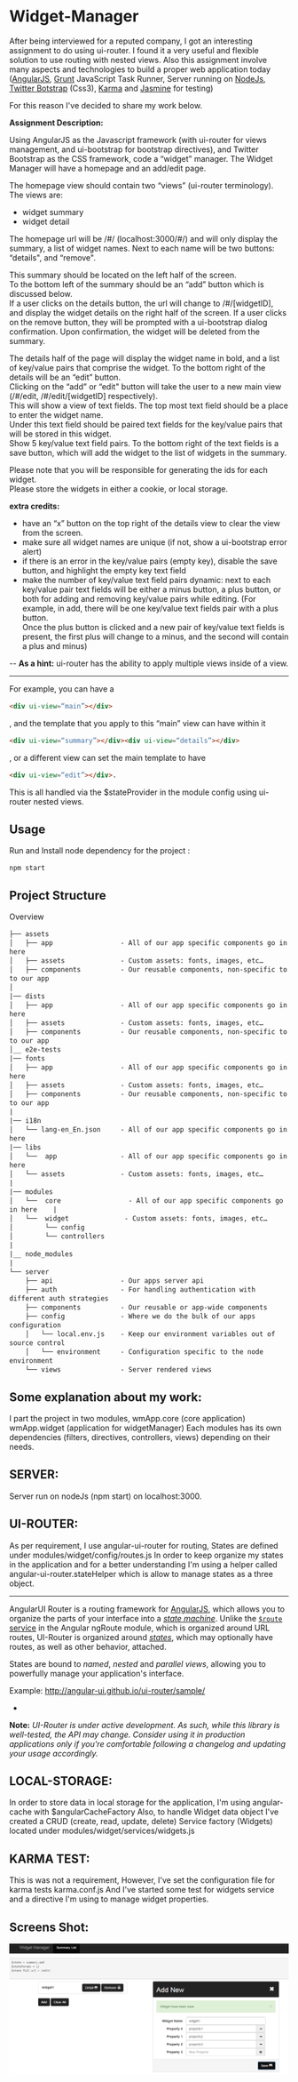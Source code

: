 # Widget-Manager #

After being interviewed for a reputed company, I got an interesting assignment to do using ui-router. 
I found it a very useful and flexible solution to use routing with nested views. 
Also this assignment involve many aspects and technologies to build a proper web application today ([AngularJS](https://angularjs.org/), [Grunt](http://gruntjs.com/) JavaScript Task Runner, Server running on [NodeJs](http://nodejs.org/), [Twitter Botstrap](http://getbootstrap.com/) (Css3), [Karma](http://karma-runner.github.io/0.12/index.html) and [Jasmine](http://jasmine.github.io/) for testing)

For this reason I've decided to share my work below. 

**Assignment Description:**

Using AngularJS as the Javascript framework (with ui-router for views management, 
and ui-bootstrap for bootstrap directives), and Twitter Bootstrap as the CSS framework, 
code a “widget” manager.  The Widget Manager will have a homepage and an add/edit page.    

The homepage view should contain two “views” (ui-router terminology).  
The views are: 
*  widget summary    
*  widget detail 
               
The homepage url will be /#/ (localhost:3000/#/) and will only display the summary, 
a list of widget names.  Next to each name will be two buttons: “details", 
and “remove".  

This summary should be located on the left half of the screen.  
To the bottom left of the summary should be an “add” button which is discussed below.  
If a user clicks on the details button, the url will change to /#/[widgetID], 
and display the widget details on the right half of the screen.  If a user clicks on the remove button, 
they will be prompted with a ui-bootstrap dialog confirmation.  Upon confirmation, 
the widget will be deleted from the summary.    

The details half of the page will display the widget name in bold, and a list of key/value pairs that comprise the widget. 
To the bottom right of the details will be an “edit” button.  
Clicking on the “add” or “edit" button will take the user to a new main view (/#/edit, /#/edit/[widgetID] respectively).  
This will show a view of text fields.  The top most text field should be a place to enter the widget name.  
Under this text field should be paired text fields for the key/value pairs that will be stored in this widget.  
Show 5 key/value text field pairs.  To the bottom right of the text fields is a save button, 
which will add the widget to the list of widgets in the summary. 

Please note that you will be responsible for generating the ids for each widget.  
Please store the widgets in either a cookie, or local storage.  

**extra credits:**
                 
* have an “x” button on the top right of the details view to clear the view from the screen. 
* make sure all widget names are unique (if not, show a ui-bootstrap error alert) 
* if there is an error in the key/value pairs (empty key), disable the save button, 
  and highlight the empty key text field 
* make the number of key/value text field pairs dynamic: next to each key/value pair text fields will be                       either a minus button, a plus button, or both for adding and removing key/value pairs while editing. 
  (For example, in add, there will be one key/value text fields pair with a plus button.  
  Once the plus button is clicked and a new pair of key/value text fields is present, the first plus will                      change to a minus, and the second will contain a plus and minus)  

--
**As a hint:** ui-router has the ability to apply multiple views inside of a view.  
      
---  
                 
For example, you can have a 

```html
<div ui-view=“main”></div>
```
, and the template that you apply to this “main” view can have within it 

```html
<div ui-view=“summary”></div><div ui-view=“details”></div>
```

, or a different view can set the main template to have 

```html
<div ui-view=“edit”></div>.  
```

This is all handled via the $stateProvider in the module config using ui-router nested views.

## Usage

Run and Install node dependency for the project :
```
npm start
```

## Project Structure

Overview

    ├── assets
    │   ├── app                 - All of our app specific components go in here
    │   ├── assets              - Custom assets: fonts, images, etc…
    │   ├── components          - Our reusable components, non-specific to to our app
    │
    |── dists
    │   ├── app                 - All of our app specific components go in here
    │   ├── assets              - Custom assets: fonts, images, etc…
    │   ├── components          - Our reusable components, non-specific to to our app
    │__ e2e-tests
    |── fonts
    │   ├── app                 - All of our app specific components go in here
    │   ├── assets              - Custom assets: fonts, images, etc…
    │   ├── components          - Our reusable components, non-specific to to our app
    |
    |── i18n
    │   └── lang-en_En.json     - All of our app specific components go in here
    |── libs
    │   └──  app                - All of our app specific components go in here
    │   └── assets              - Custom assets: fonts, images, etc…
    |
    |── modules
    │   └──  core                 - All of our app specific components go in here    |
    │   └──  widget              - Custom assets: fonts, images, etc…
    │        └── config
    │        └── controllers
    |
    |__ node_modules
    |
    └── server
        ├── api                 - Our apps server api
        ├── auth                - For handling authentication with different auth strategies
        ├── components          - Our reusable or app-wide components
        ├── config              - Where we do the bulk of our apps configuration
        │   └── local.env.js    - Keep our environment variables out of source control
        │   └── environment     - Configuration specific to the node environment
        └── views               - Server rendered views


## Some explanation about my work:

I part the project in two modules,
wmApp.core (core application)
wmApp.widget (application for widgetManager)
Each modules has its own dependencies (filters, directives, controllers, views) depending on their needs.

## SERVER:
Server run on nodeJs (npm start) on localhost:3000.

## UI-ROUTER:
As per requirement, I use angular-ui-router for routing,
States are defined under modules/widget/config/routes.js
In order to keep organize my states in the application and for a better understanding  I'm using a helper called 
angular-ui-router.stateHelper which is allow to manage states as a three object. 

---

AngularUI Router is a routing framework for [AngularJS](http://angularjs.org), which allows you to organize the
parts of your interface into a [*state machine*](https://en.wikipedia.org/wiki/Finite-state_machine). Unlike the
[`$route` service](http://docs.angularjs.org/api/ngRoute.$route) in the Angular ngRoute module, which is organized around URL
routes, UI-Router is organized around [*states*](https://github.com/angular-ui/ui-router/wiki),
which may optionally have routes, as well as other behavior, attached.

States are bound to *named*, *nested* and *parallel views*, allowing you to powerfully manage your application's interface.

Example: http://angular-ui.github.io/ui-router/sample/

-
**Note:** *UI-Router is under active development. As such, while this library is well-tested, the API may change. Consider using it in production applications only if you're comfortable following a changelog and updating your usage accordingly.*

## LOCAL-STORAGE:
In order to store data in local storage for the application, I'm using angular-cache with $angularCacheFactory
Also, to handle Widget data object I've created a  CRUD (create, read, update, delete) Service factory (Widgets)  located under modules/widget/services/widgets.js  

## KARMA TEST:
This is was not a requirement, 
However, I've set the configuration file for karma tests karma.conf.js 
And I've started some test for widgets service and a directive I'm using to manage widget properties.

## Screens Shot:

![Alt text](/screenshots/screenAdd.png?raw=true "Add View")
